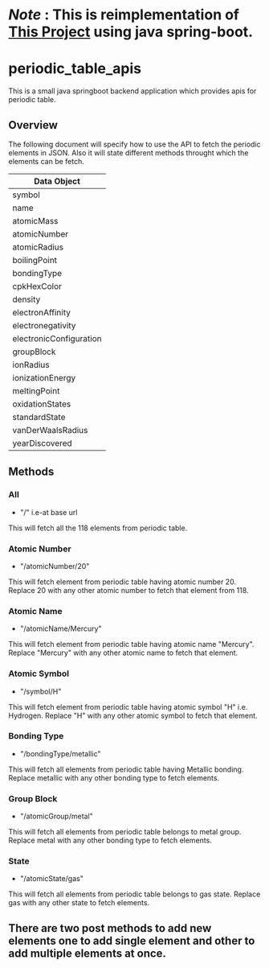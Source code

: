 # _Note_ : This is reimplementation of [This Project](https://github.com/neelpatel05/periodic-table-api) using java spring-boot.

# periodic_table_apis
This is a small java springboot backend application which provides apis for periodic table.

## Overview
The following document will specify how to use the API to fetch the periodic elements in JSON. Also it will state different methods throught which the elements can be fetch.

|     **Data Object**    |
|------------------------|
| symbol                 |
| name                   |
| atomicMass             |
| atomicNumber           |
| atomicRadius           |
| boilingPoint           |
| bondingType            |
| cpkHexColor            |
| density                |
| electronAffinity       |
| electronegativity      |
| electronicConfiguration|
| groupBlock             |
| ionRadius              |
| ionizationEnergy       |
| meltingPoint           |
| oxidationStates        |
| standardState          |
| vanDerWaalsRadius      |
| yearDiscovered         |


## Methods

### All

- "/" i.e-at base url

This will fetch all the 118 elements from periodic table.

### Atomic Number

- "/atomicNumber/20"

This will fetch element from periodic table having atomic number 20. Replace 20 with any other atomic number to fetch that element from 118.

### Atomic Name

- "/atomicName/Mercury"

This will fetch element from periodic table having atomic name "Mercury". Replace "Mercury" with any other atomic name to fetch that element.

### Atomic Symbol

- "/symbol/H"

This will fetch element from periodic table having atomic symbol "H" i.e. Hydrogen. Replace "H" with any other atomic symbol to fetch that element.

### Bonding Type

- "/bondingType/metallic"

This will fetch all elements from periodic table having  Metallic bonding. Replace metallic with any other bonding type to fetch elements.

### Group Block

- "/atomicGroup/metal"

This will fetch all elements from periodic table belongs to metal group. Replace metal with any other bonding type to fetch elements.

### State

- "/atomicState/gas"

This will fetch all elements from periodic table belongs to gas state. Replace gas with any other state to fetch elements.

## There are two post methods to add new elements one to add single element and other to add multiple elements at once.
